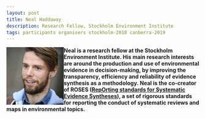```yaml
---
layout: post
title: Neal Haddaway
description: Research Fellow, Stockholm Environment Institute
tags: participants organisers stockholm-2018 canberra-2019
---
```

<img align="left" width="150" height="150" src="/events/2019-04-canberra/people/Haddaway_Neal.jpg" alt="Neal Haddaway"/><b>Neal is a research fellow at the Stockholm Environment Institute. His main research interests are around the production and use of environmental evidence in decision-making, by improving the transparency, efficiency and reliability of evidence synthesis as a methodology. Neal is the co-creator of ROSES (<a href="http://www.roses-reporting.com" target="_blank" rel="noopener">RepOrting standards for Systematic Evidence Syntheses</a>), a set of rigorous standards for reporting the conduct of systematic reviews and maps in environmental topics.  

<div id="contact-list" style="text-align:left">
  <a href="https://sei.academia.edu/NealHaddaway" title="Homepage" target="_blank" rel="noopener">
    <i class="fa fa-home fa-2x" style="color:#727272"></i>
  </a>
  <a href="https://twitter.com/nealhaddaway", title="Twitter">
    <i class="fa fa-twitter fa-2x" style="color:#727272"></i>
  </a>
</div>